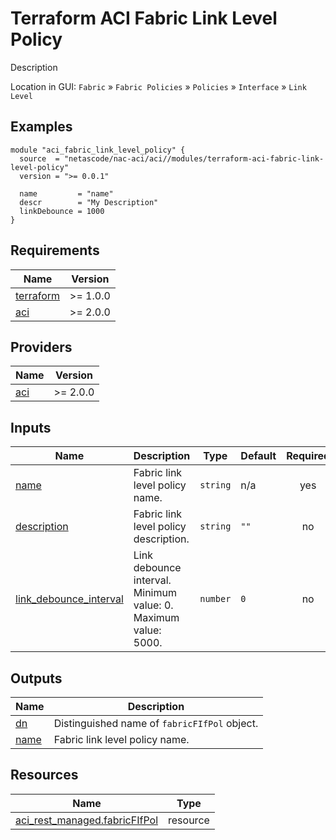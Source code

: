 <!-- BEGIN_TF_DOCS -->
# Terraform ACI Fabric Link Level Policy

Description

Location in GUI:
`Fabric` » `Fabric Policies` » `Policies` » `Interface` » `Link Level`

## Examples

```hcl
module "aci_fabric_link_level_policy" {
  source  = "netascode/nac-aci/aci//modules/terraform-aci-fabric-link-level-policy"
  version = ">= 0.0.1"

  name         = "name"
  descr        = "My Description"
  linkDebounce = 1000
}
```

## Requirements

| Name | Version |
|------|---------|
| <a name="requirement_terraform"></a> [terraform](#requirement\_terraform) | >= 1.0.0 |
| <a name="requirement_aci"></a> [aci](#requirement\_aci) | >= 2.0.0 |

## Providers

| Name | Version |
|------|---------|
| <a name="provider_aci"></a> [aci](#provider\_aci) | >= 2.0.0 |

## Inputs

| Name | Description | Type | Default | Required |
|------|-------------|------|---------|:--------:|
| <a name="input_name"></a> [name](#input\_name) | Fabric link level policy name. | `string` | n/a | yes |
| <a name="input_description"></a> [description](#input\_description) | Fabric link level policy description. | `string` | `""` | no |
| <a name="input_link_debounce_interval"></a> [link\_debounce\_interval](#input\_link\_debounce\_interval) | Link debounce interval. Minimum value: 0. Maximum value: 5000. | `number` | `0` | no |

## Outputs

| Name | Description |
|------|-------------|
| <a name="output_dn"></a> [dn](#output\_dn) | Distinguished name of `fabricFIfPol` object. |
| <a name="output_name"></a> [name](#output\_name) | Fabric link level policy name. |

## Resources

| Name | Type |
|------|------|
| [aci_rest_managed.fabricFIfPol](https://registry.terraform.io/providers/CiscoDevNet/aci/latest/docs/resources/rest_managed) | resource |
<!-- END_TF_DOCS -->